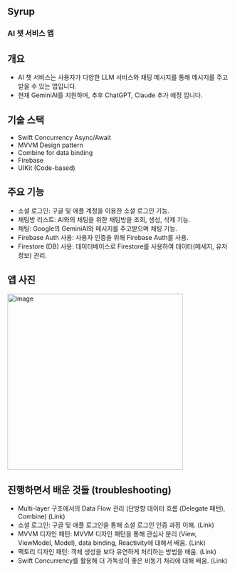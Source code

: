 ## Syrup
###  AI 챗 서비스 앱

## 개요
- AI 챗 서비스는 사용자가 다양한 LLM 서비스와 채팅 메시지를 통해 메시지를 주고받을 수 있는 앱입니다.
- 현재 GeminiAI를 지원하며, 추후 ChatGPT, Claude 추가 예정 입니다.

## 기술 스택
- Swift Concurrency Async/Await
- MVVM Design pattern
- Combine for data binding
- Firebase
- UIKit (Code-based)

## 주요 기능
- 소셜 로그인: 구글 및 애플 계정을 이용한 소셜 로그인 기능.
- 채팅방 리스트: AI와의 채팅을 위한 채팅방을 조회, 생성, 삭제 기능.
- 채팅: Google의 GeminiAI와 메시지를 주고받으며 채팅 기능.
- Firebase Auth 사용: 사용자 인증을 위해 Firebase Auth를 사용.
- Firestore (DB) 사용: 데이터베이스로 Firestore를 사용하여 데이터(메세지, 유저정보) 관리.

## 앱 사진
<img width="394" alt="image" src="https://github.com/f-lab-edu/Syrup/assets/84483515/1e087196-0465-41bf-a4ff-78dde21fd467">


## 진행하면서 배운 것들 (troubleshooting)
- Multi-layer 구조에서의 Data Flow 관리 (단방향 데이터 흐름 (Delegate 패턴), Combine) (Link)
- 소셜 로그인: 구글 및 애플 로그인을 통해 소셜 로그인 인증 과정 이해. (Link)
- MVVM 디자인 패턴: MVVM 디자인 패턴을 통해 관심사 분리 (View, ViewModel, Model), data binding, Reactivity에 대해서 배움. (Link)
- 팩토리 디자인 패턴: 객체 생성을 보다 유연하게 처리하는 방법을 배움. (Link)
- Swift Concurrency를 활용해 더 가독성이 좋은 비동기 처리에 대해 배움. (Link)
